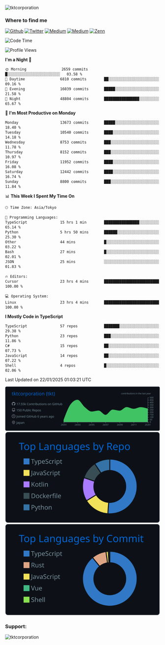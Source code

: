 <p align="left"> <img src="https://komarev.com/ghpvc/?username=tktcorporation&label=Profile%20views&color=0e75b6&style=flat" alt="tktcorporation" /> </p>

<h3>Where to find me</h3>
<p>
<a href="https://github.com/tktcorporation" target="_blank"><img alt="Github" src="https://img.shields.io/badge/GitHub-%2312100E.svg?&style=for-the-badge&logo=Github&logoColor=white" /></a>
<a href="https://twitter.com/tktcorporation" target="_blank"><img alt="Twitter" src="https://img.shields.io/badge/twitter-%231DA1F2.svg?&style=for-the-badge&logo=twitter&logoColor=white" /></a>
<a href="https://www.linkedin.com/in/tktcorporation" target="_blank"><img alt="Medium" src="https://img.shields.io/badge/linkdin-0a66c2.svg?&style=for-the-badge&logo=linkedin&logoColor=white" /></a>
<a href="https://qiita.com/tktcorporation" target="_blank"><img alt="Medium" src="https://img.shields.io/badge/qiita-55C500.svg?&style=for-the-badge&logo=qiita&logoColor=white" /></a>
<a href="https://zenn.dev/tktcorporation" target="_blank"><img alt="Zenn" src="https://img.shields.io/badge/Zenn-3EA8FF.svg?&style=for-the-badge&logo=Zenn&logoColor=white" /></a>
</p>
  
<!--START_SECTION:waka-->
![Code Time](http://img.shields.io/badge/Code%20Time-2%2C071%20hrs%2024%20mins-blue)

![Profile Views](http://img.shields.io/badge/Profile%20Views-0-blue)

**I'm a Night 🦉** 

```text
🌞 Morning                2659 commits        █░░░░░░░░░░░░░░░░░░░░░░░░   03.58 % 
🌆 Daytime                6810 commits        ██░░░░░░░░░░░░░░░░░░░░░░░   09.16 % 
🌃 Evening                16039 commits       █████░░░░░░░░░░░░░░░░░░░░   21.58 % 
🌙 Night                  48804 commits       ████████████████░░░░░░░░░   65.67 % 
```
📅 **I'm Most Productive on Monday** 

```text
Monday                   13673 commits       █████░░░░░░░░░░░░░░░░░░░░   18.40 % 
Tuesday                  10540 commits       ████░░░░░░░░░░░░░░░░░░░░░   14.18 % 
Wednesday                8753 commits        ███░░░░░░░░░░░░░░░░░░░░░░   11.78 % 
Thursday                 8152 commits        ███░░░░░░░░░░░░░░░░░░░░░░   10.97 % 
Friday                   11952 commits       ████░░░░░░░░░░░░░░░░░░░░░   16.08 % 
Saturday                 12442 commits       ████░░░░░░░░░░░░░░░░░░░░░   16.74 % 
Sunday                   8800 commits        ███░░░░░░░░░░░░░░░░░░░░░░   11.84 % 
```


📊 **This Week I Spent My Time On** 

```text
🕑︎ Time Zone: Asia/Tokyo

💬 Programming Languages: 
TypeScript               15 hrs 1 min        ████████████████░░░░░░░░░   65.14 % 
Python                   5 hrs 50 mins       ██████░░░░░░░░░░░░░░░░░░░   25.30 % 
Other                    44 mins             █░░░░░░░░░░░░░░░░░░░░░░░░   03.22 % 
Bash                     27 mins             █░░░░░░░░░░░░░░░░░░░░░░░░   02.01 % 
JSON                     25 mins             ░░░░░░░░░░░░░░░░░░░░░░░░░   01.83 % 

🔥 Editors: 
Cursor                   23 hrs 4 mins       █████████████████████████   100.00 % 

💻 Operating System: 
Linux                    23 hrs 4 mins       █████████████████████████   100.00 % 
```

**I Mostly Code in TypeScript** 

```text
TypeScript               57 repos            ███████░░░░░░░░░░░░░░░░░░   29.38 % 
Python                   23 repos            ███░░░░░░░░░░░░░░░░░░░░░░   11.86 % 
C#                       15 repos            ██░░░░░░░░░░░░░░░░░░░░░░░   07.73 % 
JavaScript               14 repos            ██░░░░░░░░░░░░░░░░░░░░░░░   07.22 % 
Shell                    4 repos             █░░░░░░░░░░░░░░░░░░░░░░░░   02.06 % 
```




 Last Updated on 22/01/2025 01:03:21 UTC
<!--END_SECTION:waka-->

[![](https://raw.githubusercontent.com/tktcorporation/tktcorporation/master/profile-summary-card-output/github_dark/0-profile-details.svg)](https://github.com/vn7n24fzkq/github-profile-summary-cards)
[![](https://raw.githubusercontent.com/tktcorporation/tktcorporation/master/profile-summary-card-output/github_dark/1-repos-per-language.svg)](https://github.com/vn7n24fzkq/github-profile-summary-cards) [![](https://raw.githubusercontent.com/tktcorporation/tktcorporation/master/profile-summary-card-output/github_dark/2-most-commit-language.svg)](https://github.com/vn7n24fzkq/github-profile-summary-cards)

<h3 align="left">Support:</h3>
<p><a href="https://www.buymeacoffee.com/tktcorporation"> <img align="left" src="https://cdn.buymeacoffee.com/buttons/v2/default-yellow.png" height="50" width="210" alt="tktcorporation" /></a></p><br><br>
